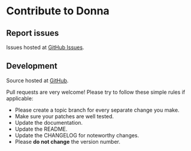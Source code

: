 # Contribute to Donna

## Report issues

Issues hosted at [GitHub Issues](https://github.com/atom/donna/issues).

## Development

Source hosted at [GitHub](https://github.com/atom/donna).

Pull requests are very welcome! Please try to follow these simple rules if applicable:

* Please create a topic branch for every separate change you make.
* Make sure your patches are well tested.
* Update the documentation.
* Update the README.
* Update the CHANGELOG for noteworthy changes.
* Please **do not change** the version number.
